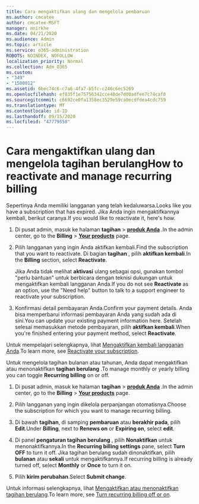 ```yaml
---
title: Cara mengaktifkan ulang dan mengelola pembaruan
ms.author: cmcatee
author: cmcatee-MSFT
manager: mnirkhe
ms.date: 04/21/2020
ms.audience: Admin
ms.topic: article
ms.service: o365-administration
ROBOTS: NOINDEX, NOFOLLOW
localization_priority: Normal
ms.collection: Adm_O365
ms.custom:
- "349"
- "1500012"
ms.assetid: 6bec74c6-c7a6-4fa7-b5fc-c246c6ec5269
ms.openlocfilehash: ef035f1e75756342cce48de7d00adfee7c74caf0
ms.sourcegitcommit: c6692ce0fa1358ec3529e59ca0ecdfdea4cdc759
ms.translationtype: MT
ms.contentlocale: id-ID
ms.lasthandoff: 09/15/2020
ms.locfileid: "47779558"
---
```

# <a name="how-to-reactivate-and-manage-recurring-billing"></a><span data-ttu-id="ddcaf-102">Cara mengaktifkan ulang dan mengelola tagihan berulang</span><span class="sxs-lookup"><span data-stu-id="ddcaf-102">How to reactivate and manage recurring billing</span></span>

<span data-ttu-id="ddcaf-103">Sepertinya Anda memiliki langganan yang telah kedaluwarsa.</span><span class="sxs-lookup"><span data-stu-id="ddcaf-103">Looks like you have a subscription that has expired.</span></span> <span data-ttu-id="ddcaf-104">Jika Anda ingin mengaktifkannya kembali, berikut caranya.</span><span class="sxs-lookup"><span data-stu-id="ddcaf-104">If you would like to reactivate it, here's how.</span></span>
  
1. <span data-ttu-id="ddcaf-105">Di pusat admin, masuk ke halaman **tagihan** \> **[produk Anda](https://go.microsoft.com/fwlink/p/?linkid=842054)** .</span><span class="sxs-lookup"><span data-stu-id="ddcaf-105">In the admin center, go to the **Billing** \> **[Your products](https://go.microsoft.com/fwlink/p/?linkid=842054)** page.</span></span>

2. <span data-ttu-id="ddcaf-106">Pilih langganan yang ingin Anda aktifkan kembali.</span><span class="sxs-lookup"><span data-stu-id="ddcaf-106">Find the subscription that you want to reactivate.</span></span> <span data-ttu-id="ddcaf-107">Di bagian **tagihan** , pilih  **aktifkan kembali**.</span><span class="sxs-lookup"><span data-stu-id="ddcaf-107">In the **Billing** section, select  **Reactivate**.</span></span>

    <span data-ttu-id="ddcaf-108">Jika Anda tidak melihat **aktivasi** ulang sebagai opsi, gunakan tombol "perlu bantuan" untuk berbicara dengan teknisi dukungan untuk mengaktifkan kembali langganan Anda.</span><span class="sxs-lookup"><span data-stu-id="ddcaf-108">If you do not see **Reactivate** as an option, use the "Need help" button to talk to a support engineer to reactivate your subscription.</span></span>

3. <span data-ttu-id="ddcaf-109">Konfirmasi detail pembayaran Anda.</span><span class="sxs-lookup"><span data-stu-id="ddcaf-109">Confirm your payment details.</span></span> <span data-ttu-id="ddcaf-110">Anda bisa memperbarui informasi pembayaran Anda yang sudah ada di sini.</span><span class="sxs-lookup"><span data-stu-id="ddcaf-110">You can update your existing payment information here.</span></span> <span data-ttu-id="ddcaf-111">Setelah selesai memasukkan metode pembayaran, pilih **aktifkan kembali**.</span><span class="sxs-lookup"><span data-stu-id="ddcaf-111">When you're finished entering your payment method, select **Reactivate**.</span></span>

<span data-ttu-id="ddcaf-112">Untuk mempelajari selengkapnya, lihat [Mengaktifkan kembali langganan Anda](https://docs.microsoft.com/microsoft-365/commerce/subscriptions-and-billing/reactivate-your-subscription).</span><span class="sxs-lookup"><span data-stu-id="ddcaf-112">To learn more, see [Reactivate your subscription](https://docs.microsoft.com/microsoft-365/commerce/subscriptions-and-billing/reactivate-your-subscription).</span></span> 

<span data-ttu-id="ddcaf-113">Untuk mengelola tagihan bulanan atau tahunan, Anda dapat mengaktifkan atau menonaktifkan **tagihan berulang** .</span><span class="sxs-lookup"><span data-stu-id="ddcaf-113">To manage monthly or yearly billing you can toggle **Recurring billing** on or off.</span></span>
  
1. <span data-ttu-id="ddcaf-114">Di pusat admin, masuk ke halaman **tagihan** \> **[produk Anda](https://go.microsoft.com/fwlink/p/?linkid=842054)** .</span><span class="sxs-lookup"><span data-stu-id="ddcaf-114">In the admin center, go to the **Billing** \> **[Your products](https://go.microsoft.com/fwlink/p/?linkid=842054)** page.</span></span>

2. <span data-ttu-id="ddcaf-115">Pilih langganan yang ingin dikelola perpanjangan otomatisnya.</span><span class="sxs-lookup"><span data-stu-id="ddcaf-115">Choose the subscription for which you want to manage recurring billing.</span></span>

3. <span data-ttu-id="ddcaf-116">Di bawah **tagihan**, di samping **pembaruan** atau **berakhir pada**, pilih **Edit**.</span><span class="sxs-lookup"><span data-stu-id="ddcaf-116">Under **Billing**, next to **Renews on** or **Expiring on**, select **edit**.</span></span>

4. <span data-ttu-id="ddcaf-117">Di panel **pengaturan tagihan berulang** , pilih **Nonaktifkan** untuk menonaktifkannya.</span><span class="sxs-lookup"><span data-stu-id="ddcaf-117">In the **Recurring billing settings** pane, select **Turn OFF** to turn it off.</span></span> <span data-ttu-id="ddcaf-118">Jika tagihan berulang sudah dinonaktifkan, pilih **bulanan** atau **sekali** untuk mengaktifkannya.</span><span class="sxs-lookup"><span data-stu-id="ddcaf-118">If recurring billing is already turned off, select **Monthly** or **Once** to turn it on.</span></span>

5. <span data-ttu-id="ddcaf-119">Pilih **kirim perubahan**.</span><span class="sxs-lookup"><span data-stu-id="ddcaf-119">Select **Submit change**.</span></span>

<span data-ttu-id="ddcaf-120">Untuk informasi selengkapnya, lihat [Mengaktifkan atau menonaktifkan tagihan berulang](https://docs.microsoft.com/microsoft-365/commerce/subscriptions/renew-your-subscription#turn-recurring-billing-off-or-on).</span><span class="sxs-lookup"><span data-stu-id="ddcaf-120">To learn more, see [Turn recurring billing off or on](https://docs.microsoft.com/microsoft-365/commerce/subscriptions/renew-your-subscription#turn-recurring-billing-off-or-on).</span></span>